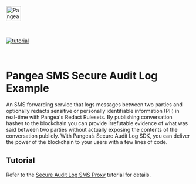 <p>
  <br />
  <a href="https://pangea.cloud?utm_source=github&utm_medium=node-sdk" target="_blank" rel="noopener noreferrer">
    <img src="https://pangea-marketing.s3.us-west-2.amazonaws.com/pangea-color.svg" alt="Pangea Logo" height="40">
  </a>
  <br />
</p>

<p>
<br />

[![tutorial](https://img.shields.io/badge/documentation-pangea-blue?style=for-the-badge&labelColor=551B76)](https://pangea.cloud/docs/tutorials/sms-proxy/)

<br />
</p>

# Pangea SMS Secure Audit Log Example

An SMS forwarding service that logs messages between two parties and optionally redacts sensitive or personally identifiable information (PII) in real-time with Pangea's Redact Rulesets. By publishing conversation hashes to the blockchain you can provide irrefutable evidence of what was said between two parties without actually exposing the contents of the conversation publicly. With Pangea’s Secure Audit Log SDK, you can deliver the power of the blockchain to your users with a few lines of code.

## Tutorial

Refer to the [Secure Audit Log SMS Proxy](https://pangea.cloud/docs/tutorials/sms-proxy/) tutorial for details.

